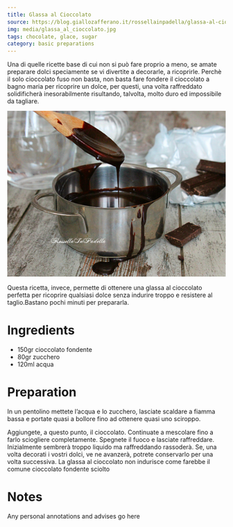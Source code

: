 ```yaml
---
title: Glassa al Cioccolato
source: https://blog.giallozafferano.it/rossellainpadella/glassa-al-cioccolato-ricetta-base/
img: media/glassa_al_cioccolato.jpg
tags: chocolate, glace, sugar
category: basic preparations
---
```


Una di quelle ricette base di cui non si può fare proprio a meno, se amate preparare dolci speciamente se vi divertite a decorarle, a ricoprirle. Perchè il solo cioccolato fuso non basta, non basta fare fondere il cioccolato a bagno maria per ricoprire un dolce, per questi, una volta raffreddato solidificherà inesorabilmente risultando, talvolta, molto duro ed impossibile da tagliare.

![Glassa al Cioccolato](media/glassa_al_cioccolato.jpg)

Questa ricetta, invece, permette di ottenere una glassa al cioccolato perfetta per ricoprire qualsiasi dolce senza indurire troppo e resistere al taglio.Bastano pochi minuti per prepararla.

Ingredients
===========

* 150gr cioccolato fondente
* 80gr zucchero
* 120ml acqua

Preparation
===========

In un pentolino mettete l’acqua e lo zucchero, lasciate scaldare a fiamma bassa e portate quasi a bollore fino ad ottenere quasi uno sciroppo.

Aggiungete, a questo punto,  il cioccolato. Continuate a mescolare fino a farlo sciogliere completamente. Spegnete il fuoco e lasciate raffreddare. Inizialmente sembrerà troppo liquido ma raffreddando rassoderà. Se, una volta decorati i vostri dolci, ve ne avanzerà, potrete conservarlo per una volta successiva. La glassa al cioccolato non indurisce come farebbe il comune cioccolato fondente sciolto 

Notes
=====

Any personal annotations and advises go here
